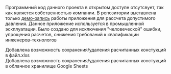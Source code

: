 Программный код данного проекта в открытом доступе отсутсвует, так как является собственностью компании.
В репозитории выставлена только [демо-запись](demo.gif) работы приложения для рассчета допустимого давления. 
Данное приложение используется в промышленной эскплуатации. 
Было создано для исключения "человеческой" ошибки, упрощения расчетов, снижения требований к квалификации инженеров-технологов

Добавлена возможность сохранения/удаления расчитанных констукций в файл.xlxs  
Добавлена возможность сохранения/удаления расчитанных констукций в облачное хранилище Google Sheets